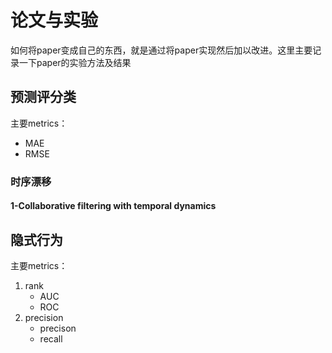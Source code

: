 # 论文与实验
如何将paper变成自己的东西，就是通过将paper实现然后加以改进。这里主要记录一下paper的实验方法及结果

## 预测评分类
主要metrics：
* MAE
* RMSE

### 时序漂移
#### 1-Collaborative filtering with temporal dynamics
## 隐式行为
主要metrics：
1. rank 
	* AUC
	* ROC
2. precision
	* precison
	* recall


<!--stackedit_data:
eyJoaXN0b3J5IjpbNzY0MjQxNDcwXX0=
-->